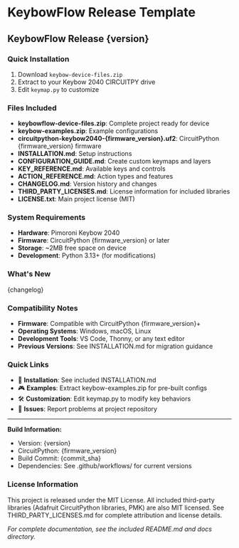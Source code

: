 # KeybowFlow Release Template

## KeybowFlow Release {version}

### Quick Installation

1. Download `keybow-device-files.zip`
2. Extract to your Keybow 2040 CIRCUITPY drive
3. Edit `keymap.py` to customize

### Files Included

- **keybowflow-device-files.zip**: Complete project ready for device
- **keybow-examples.zip**: Example configurations  
- **circuitpython-keybow2040-{firmware_version}.uf2**: CircuitPython {firmware_version} firmware
- **INSTALLATION.md**: Setup instructions
- **CONFIGURATION_GUIDE.md**: Create custom keymaps and layers
- **KEY_REFERENCE.md**: Available keys and controls  
- **ACTION_REFERENCE.md**: Action types and features
- **CHANGELOG.md**: Version history and changes
- **THIRD_PARTY_LICENSES.md**: License information for included libraries
- **LICENSE.txt**: Main project license (MIT)

### System Requirements

- **Hardware**: Pimoroni Keybow 2040
- **Firmware**: CircuitPython {firmware_version} or later
- **Storage**: ~2MB free space on device
- **Development**: Python 3.13+ (for modifications)

### What's New

{changelog}

### Compatibility Notes

- **Firmware**: Compatible with CircuitPython {firmware_version}+
- **Operating Systems**: Windows, macOS, Linux  
- **Development Tools**: VS Code, Thonny, or any text editor
- **Previous Versions**: See INSTALLATION.md for migration guidance

### Quick Links

- 📖 **Installation**: See included INSTALLATION.md
- 🎮 **Examples**: Extract keybow-examples.zip for pre-built configs
- 🛠️ **Customization**: Edit keymap.py to modify key behaviors
- 🐛 **Issues**: Report problems at project repository

---

**Build Information:**

- Version: {version}
- CircuitPython: {firmware_version}
- Build Commit: {commit_sha}
- Dependencies: See .github/workflows/ for current versions

### License Information

This project is released under the MIT License. All included third-party libraries (Adafruit CircuitPython libraries, PMK) are also MIT licensed. See THIRD_PARTY_LICENSES.md for complete attribution and license details.

*For complete documentation, see the included README.md and docs directory.*
